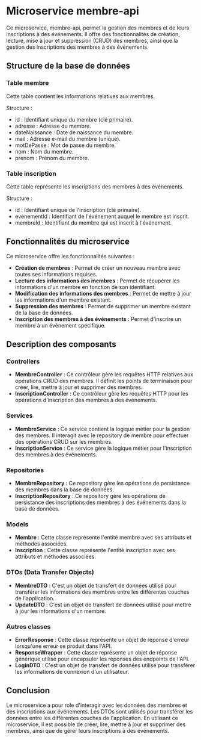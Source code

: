 # Microservice membre-api

Ce microservice, membre-api, permet la gestion des membres et de leurs inscriptions à des événements. Il offre des fonctionnalités de création, lecture, mise à jour et suppression (CRUD) des membres, ainsi que la gestion des inscriptions des membres à des événements.

## Structure de la base de données

### Table membre
Cette table contient les informations relatives aux membres.

Structure :
- id : Identifiant unique du membre (clé primaire).
- adresse : Adresse du membre.
- dateNaissance : Date de naissance du membre.
- mail : Adresse e-mail du membre (unique).
- motDePasse : Mot de passe du membre.
- nom : Nom du membre.
- prenom : Prénom du membre.

### Table inscription
Cette table représente les inscriptions des membres à des événements.

Structure :
- id : Identifiant unique de l'inscription (clé primaire).
- evenementId : Identifiant de l'événement auquel le membre est inscrit.
- membreId : Identifiant du membre qui est inscrit à l'événement.

## Fonctionnalités du microservice

Ce microservice offre les fonctionnalités suivantes :

- **Création de membres** : Permet de créer un nouveau membre avec toutes ses informations requises.
- **Lecture des informations des membres** : Permet de récupérer les informations d'un membre en fonction de son identifiant.
- **Modification des informations des membres** : Permet de mettre à jour les informations d'un membre existant.
- **Suppression des membres** : Permet de supprimer un membre existant de la base de données.
- **Inscription des membres à des événements** : Permet d'inscrire un membre à un événement spécifique.

## Description des composants

### Controllers
- **MembreController** : Ce contrôleur gère les requêtes HTTP relatives aux opérations CRUD des membres. Il définit les points de terminaison pour créer, lire, mettre à jour et supprimer des membres.
- **InscriptionController** : Ce contrôleur gère les requêtes HTTP pour les opérations d'inscription des membres à des événements.

### Services
- **MembreService** : Ce service contient la logique métier pour la gestion des membres. Il interagit avec le repository de membre pour effectuer des opérations CRUD sur les membres.
- **InscriptionService** : Ce service gère la logique métier pour l'inscription des membres à des événements.

### Repositories
- **MembreRepository** : Ce repository gère les opérations de persistance des membres dans la base de données.
- **InscriptionRepository** : Ce repository gère les opérations de persistance des inscriptions des membres à des événements dans la base de données.

### Models
- **Membre** : Cette classe représente l'entité membre avec ses attributs et méthodes associées.
- **Inscription** : Cette classe représente l'entité inscription avec ses attributs et méthodes associées.

### DTOs (Data Transfer Objects)
- **MembreDTO** : C'est un objet de transfert de données utilisé pour transférer les informations des membres entre les différentes couches de l'application.
- **UpdateDTO** : C'est un objet de transfert de données utilisé pour mettre à jour les informations d'un membre.

### Autres classes
- **ErrorResponse** : Cette classe représente un objet de réponse d'erreur lorsqu'une erreur se produit dans l'API.
- **ResponseWrapper** : Cette classe représente un objet de réponse générique utilisé pour encapsuler les réponses des endpoints de l'API.
- **LoginDTO** : C'est un objet de transfert de données utilisé pour transférer les informations de connexion d'un utilisateur.

## Conclusion

Le microservice a pour role d'interagir avec les données des membres et des inscriptions aux événements. Les DTOs sont utilisés pour transférer les données entre les différentes couches de l'application. En utilisant ce microservice, il est possible de créer, lire, mettre à jour et supprimer des membres, ainsi que de gérer leurs inscriptions à des événements.
